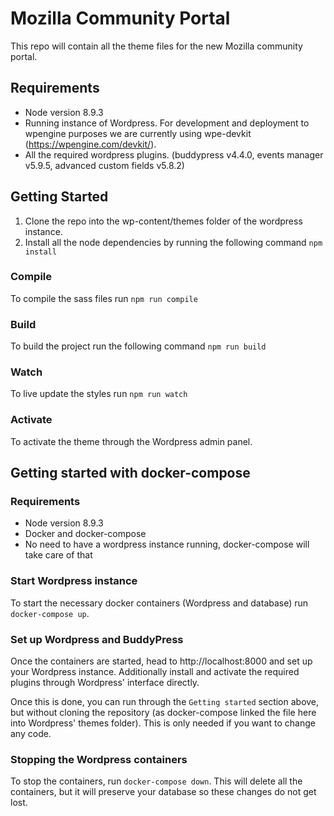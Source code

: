 # Mozilla Community Portal

This repo will contain all the theme files for the new Mozilla community portal.

## Requirements
* Node version 8.9.3
* Running instance of Wordpress. For development and deployment to wpengine purposes we are currently using wpe-devkit (https://wpengine.com/devkit/).
* All the required wordpress plugins. (buddypress v4.4.0, events manager v5.9.5, advanced custom fields v5.8.2)

## Getting Started
1. Clone the repo into the wp-content/themes folder of the wordpress instance.
2. Install all the node dependencies by running the following command ```npm install```

### Compile
To compile the sass files run ```npm run compile```

### Build
To build the project run the following command ```npm run build```

### Watch
To live update the styles run ```npm run watch```

### Activate
To activate the theme through the Wordpress admin panel.

## Getting started with docker-compose

### Requirements

* Node version 8.9.3
* Docker and docker-compose
* No need to have a wordpress instance running, docker-compose will take care of that

### Start Wordpress instance

To start the necessary docker containers (Wordpress and database) run ```docker-compose up```.

### Set up Wordpress and BuddyPress

Once the containers are started, head to http://localhost:8000 and set up your Wordpress instance. Additionally install and activate the required plugins through Wordpress' interface directly.

Once this is done, you can run through the `Getting started` section above, but without cloning the repository (as docker-compose linked the file here into Wordpress' themes folder). This is only needed if you want to change any code.

### Stopping the Wordpress containers

To stop the containers, run ```docker-compose down```. This will delete all the containers, but it will preserve your database so these changes do not get lost.
